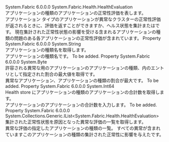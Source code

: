 <Type Name="ApplicationTypeApplicationsHealthEvaluation" FullName="System.Fabric.Health.ApplicationTypeApplicationsHealthEvaluation">
  <TypeSignature Language="C#" Value="public sealed class ApplicationTypeApplicationsHealthEvaluation : System.Fabric.Health.HealthEvaluation" />
  <TypeSignature Language="ILAsm" Value=".class public auto ansi sealed beforefieldinit ApplicationTypeApplicationsHealthEvaluation extends System.Fabric.Health.HealthEvaluation" />
  <TypeSignature Language="DocId" Value="T:System.Fabric.Health.ApplicationTypeApplicationsHealthEvaluation" />
  <TypeSignature Language="VB.NET" Value="Public NotInheritable Class ApplicationTypeApplicationsHealthEvaluation&#xA;Inherits HealthEvaluation" />
  <TypeSignature Language="F#" Value="type ApplicationTypeApplicationsHealthEvaluation = class&#xA;    inherit HealthEvaluation" />
  <AssemblyInfo>
    <AssemblyName>System.Fabric</AssemblyName>
    <AssemblyVersion>6.0.0.0</AssemblyVersion>
  </AssemblyInfo>
  <Base>
    <BaseTypeName>System.Fabric.Health.HealthEvaluation</BaseTypeName>
  </Base>
  <Interfaces />
  <Docs>
    <summary>
      <para>
            アプリケーションの種類のアプリケーションの正常性評価を表します。
            </para>
    </summary>
    <remarks>
      <para>アプリケーション タイプのアプリケーションが異常なクラスターの正常性評価が返されるときに、評価を返すことができますか、ヘルス状態を集計<see cref="F:System.Fabric.Health.HealthState.Error" />または<see cref="F:System.Fabric.Health.HealthState.Warning" />です。
            現在集計された正常性状態の影響を受ける含まれるアプリケーションの種類の問題のある各アプリケーションの正常性評価が含まれています。</para>
    </remarks>
  </Docs>
  <Members>
    <Member MemberName="ApplicationTypeName">
      <MemberSignature Language="C#" Value="public string ApplicationTypeName { get; }" />
      <MemberSignature Language="ILAsm" Value=".property instance string ApplicationTypeName" />
      <MemberSignature Language="DocId" Value="P:System.Fabric.Health.ApplicationTypeApplicationsHealthEvaluation.ApplicationTypeName" />
      <MemberSignature Language="VB.NET" Value="Public ReadOnly Property ApplicationTypeName As String" />
      <MemberSignature Language="F#" Value="member this.ApplicationTypeName : string" Usage="System.Fabric.Health.ApplicationTypeApplicationsHealthEvaluation.ApplicationTypeName" />
      <MemberType>Property</MemberType>
      <AssemblyInfo>
        <AssemblyName>System.Fabric</AssemblyName>
        <AssemblyVersion>6.0.0.0</AssemblyVersion>
      </AssemblyInfo>
      <ReturnValue>
        <ReturnType>System.String</ReturnType>
      </ReturnValue>
      <Docs>
        <summary>
          <para>
            アプリケーションの種類名を取得します。
            </para>
        </summary>
        <value>
          <para>アプリケーションの種類名です。</para>
        </value>
        <remarks>To be added.</remarks>
      </Docs>
    </Member>
    <Member MemberName="MaxPercentUnhealthyApplications">
      <MemberSignature Language="C#" Value="public byte MaxPercentUnhealthyApplications { get; }" />
      <MemberSignature Language="ILAsm" Value=".property instance unsigned int8 MaxPercentUnhealthyApplications" />
      <MemberSignature Language="DocId" Value="P:System.Fabric.Health.ApplicationTypeApplicationsHealthEvaluation.MaxPercentUnhealthyApplications" />
      <MemberSignature Language="VB.NET" Value="Public ReadOnly Property MaxPercentUnhealthyApplications As Byte" />
      <MemberSignature Language="F#" Value="member this.MaxPercentUnhealthyApplications : byte" Usage="System.Fabric.Health.ApplicationTypeApplicationsHealthEvaluation.MaxPercentUnhealthyApplications" />
      <MemberType>Property</MemberType>
      <AssemblyInfo>
        <AssemblyName>System.Fabric</AssemblyName>
        <AssemblyVersion>6.0.0.0</AssemblyVersion>
      </AssemblyInfo>
      <ReturnValue>
        <ReturnType>System.Byte</ReturnType>
      </ReturnValue>
      <Docs>
        <summary>
          <para>
            許容される異常な用のアプリケーションのアプリケーションの種類、内のエントリとして指定された割合の最大値を取得<see cref="T:System.Fabric.Health.ApplicationTypeHealthPolicyMap" />です。
            </para>
        </summary>
        <value>
          <para>異常なアプリケーション、アプリケーションの種類の割合が最大です。</para>
        </value>
        <remarks>To be added.</remarks>
      </Docs>
    </Member>
    <Member MemberName="TotalCount">
      <MemberSignature Language="C#" Value="public long TotalCount { get; }" />
      <MemberSignature Language="ILAsm" Value=".property instance int64 TotalCount" />
      <MemberSignature Language="DocId" Value="P:System.Fabric.Health.ApplicationTypeApplicationsHealthEvaluation.TotalCount" />
      <MemberSignature Language="VB.NET" Value="Public ReadOnly Property TotalCount As Long" />
      <MemberSignature Language="F#" Value="member this.TotalCount : int64" Usage="System.Fabric.Health.ApplicationTypeApplicationsHealthEvaluation.TotalCount" />
      <MemberType>Property</MemberType>
      <AssemblyInfo>
        <AssemblyName>System.Fabric</AssemblyName>
        <AssemblyVersion>6.0.0.0</AssemblyVersion>
      </AssemblyInfo>
      <ReturnValue>
        <ReturnType>System.Int64</ReturnType>
      </ReturnValue>
      <Docs>
        <summary>
          <para>
            Health store にアプリケーションの種類のアプリケーションの合計数を取得します。
            </para>
        </summary>
        <value>
          <para>アプリケーションのアプリケーションの合計数を入力します。</para>
        </value>
        <remarks>To be added.</remarks>
      </Docs>
    </Member>
    <Member MemberName="UnhealthyEvaluations">
      <MemberSignature Language="C#" Value="public System.Collections.Generic.IList&lt;System.Fabric.Health.HealthEvaluation&gt; UnhealthyEvaluations { get; }" />
      <MemberSignature Language="ILAsm" Value=".property instance class System.Collections.Generic.IList`1&lt;class System.Fabric.Health.HealthEvaluation&gt; UnhealthyEvaluations" />
      <MemberSignature Language="DocId" Value="P:System.Fabric.Health.ApplicationTypeApplicationsHealthEvaluation.UnhealthyEvaluations" />
      <MemberSignature Language="VB.NET" Value="Public ReadOnly Property UnhealthyEvaluations As IList(Of HealthEvaluation)" />
      <MemberSignature Language="F#" Value="member this.UnhealthyEvaluations : System.Collections.Generic.IList&lt;System.Fabric.Health.HealthEvaluation&gt;" Usage="System.Fabric.Health.ApplicationTypeApplicationsHealthEvaluation.UnhealthyEvaluations" />
      <MemberType>Property</MemberType>
      <AssemblyInfo>
        <AssemblyName>System.Fabric</AssemblyName>
        <AssemblyVersion>6.0.0.0</AssemblyVersion>
      </AssemblyInfo>
      <ReturnValue>
        <ReturnType>System.Collections.Generic.IList&lt;System.Fabric.Health.HealthEvaluation&gt;</ReturnType>
      </ReturnValue>
      <Docs>
        <summary>
          <para>
            集計された正常性状態を原因となった異常な評価の一覧を取得します。
            </para>
        </summary>
        <value>
          <para>異常な評価の指定したアプリケーションの種類の一覧。</para>
        </value>
        <remarks> すべての異常が含まれています<see cref="T:System.Fabric.Health.ApplicationHealthEvaluation" />このアプリケーションの種類の集計された正常性に影響を与えたです。</remarks>
      </Docs>
    </Member>
  </Members>
</Type>